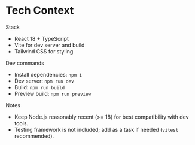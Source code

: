 # Tech Context

Stack

- React 18 + TypeScript
- Vite for dev server and build
- Tailwind CSS for styling

Dev commands

- Install dependencies: `npm i`
- Dev server: `npm run dev`
- Build: `npm run build`
- Preview build: `npm run preview`

Notes

- Keep Node.js reasonably recent (>= 18) for best compatibility with dev tools.
- Testing framework is not included; add as a task if needed (`vitest` recommended).
